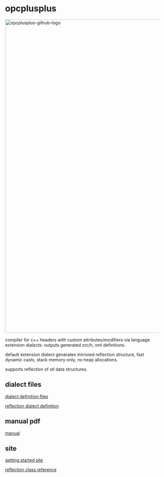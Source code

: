 # opcplusplus

<img width="1024" height="1024" alt="opcplusplus-github-logo" src="https://github.com/user-attachments/assets/e219d10c-30c1-4edf-b971-44773ad636b3" />


compiler for c++ headers with custom attributes/modifiers via language extension dialects: outputs generated src/h, xml definitions.

default extension dialect generates mirrored reflection structure, fast dynamic casts, stack memory only, no heap allocations.

supports reflection of stl data structures.


## dialect files

[dialect definition files](opcplusplus/Distribution/opcpp/dialects/)

[reflection dialect definition](opcplusplus/Distribution/opcpp/dialects/opc++dialect.doh)


## manual pdf

[manual](opcplusplus/Documentation/Manual/Manual.pdf)

## site

[getting started site](http://opcpp.com)

[reflection class reference](http://opcpp.com/documentation/docs/html)
